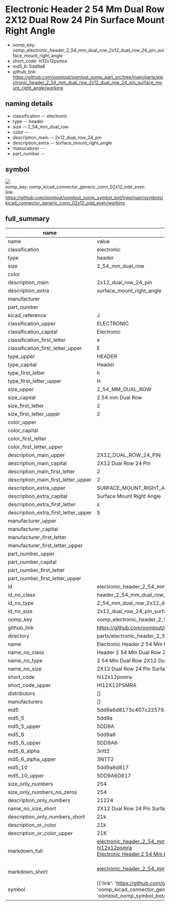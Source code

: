 # Electronic Header 2 54 Mm Dual Row 2X12 Dual Row 24 Pin Surface Mount Right Angle

  
* oomp_key: oomp_electronic_header_2_54_mm_dual_row_2x12_dual_row_24_pin_surface_mount_right_angle 
* short_code: hi12x12psmra
* md5_6: 5dd9a6  
* github_link: https://github.com/oomlout/oomlout_oomp_part_src/tree/main/parts/electronic_header_2_54_mm_dual_row_2x12_dual_row_24_pin_surface_mount_right_angle/working  
## naming details
* classification -- electronic
* type -- header
* size -- 2_54_mm_dual_row
* color -- 
* description_main -- 2x12_dual_row_24_pin
* description_extra -- surface_mount_right_angle
* manucaturer -- 
* part_number -- 



## symbol

![](symbol/{index}}/working/working_600.png)  
oomp_key: oomp_kicad_connector_generic_conn_02x12_odd_even  
link: https://github.com/oomlout/oomlout_oomp_symbol_bot/tree/main/symbols/kicad_connector_generic_conn_02x12_odd_even/working  


## full_summary
| name | value | 
| --- | --- | 
| name | value | 
| classification | electronic | 
| type | header | 
| size | 2_54_mm_dual_row | 
| color |  | 
| description_main | 2x12_dual_row_24_pin | 
| description_extra | surface_mount_right_angle | 
| manufacturer |  | 
| part_number |  | 
| kicad_reference | J | 
| classification_upper | ELECTRONIC | 
| classification_capital | Electronic | 
| classification_first_letter | e | 
| classification_first_letter_upper | E | 
| type_upper | HEADER | 
| type_capital | Header | 
| type_first_letter | h | 
| type_first_letter_upper | H | 
| size_upper | 2_54_MM_DUAL_ROW | 
| size_capital | 2.54 mm Dual Row | 
| size_first_letter | 2 | 
| size_first_letter_upper | 2 | 
| color_upper |  | 
| color_capital |  | 
| color_first_letter |  | 
| color_first_letter_upper |  | 
| description_main_upper | 2X12_DUAL_ROW_24_PIN | 
| description_main_capital | 2X12 Dual Row 24 Pin | 
| description_main_first_letter | 2 | 
| description_main_first_letter_upper | 2 | 
| description_extra_upper | SURFACE_MOUNT_RIGHT_ANGLE | 
| description_extra_capital | Surface Mount Right Angle | 
| description_extra_first_letter | s | 
| description_extra_first_letter_upper | S | 
| manufacturer_upper |  | 
| manufacturer_capital |  | 
| manufacturer_first_letter |  | 
| manufacturer_first_letter_upper |  | 
| part_number_upper |  | 
| part_number_capital |  | 
| part_number_first_letter |  | 
| part_number_first_letter_upper |  | 
| id | electronic_header_2_54_mm_dual_row_2x12_dual_row_24_pin_surface_mount_right_angle | 
| id_no_class | header_2_54_mm_dual_row_2x12_dual_row_24_pin_surface_mount_right_angle | 
| id_no_type | 2_54_mm_dual_row_2x12_dual_row_24_pin_surface_mount_right_angle | 
| id_no_size | 2x12_dual_row_24_pin_surface_mount_right_angle | 
| oomp_key | oomp_electronic_header_2_54_mm_dual_row_2x12_dual_row_24_pin_surface_mount_right_angle | 
| github_link | https://github.com/oomlout/oomlout_oomp_part_src/tree/main/parts/electronic_header_2_54_mm_dual_row_2x12_dual_row_24_pin_surface_mount_right_angle/working | 
| directory | parts/electronic_header_2_54_mm_dual_row_2x12_dual_row_24_pin_surface_mount_right_angle | 
| name | Electronic Header 2 54 Mm Dual Row 2X12 Dual Row 24 Pin Surface Mount Right Angle | 
| name_no_class | Header 2 54 Mm Dual Row 2X12 Dual Row 24 Pin Surface Mount Right Angle | 
| name_no_type | 2 54 Mm Dual Row 2X12 Dual Row 24 Pin Surface Mount Right Angle | 
| name_no_size | 2X12 Dual Row 24 Pin Surface Mount Right Angle | 
| short_code | hi12x12psmra | 
| short_code_upper | HI12X12PSMRA | 
| distributors | [] | 
| manufacturers | [] | 
| md5 | 5dd9a6d8173c407c2257635dcc38b982 | 
| md5_5 | 5dd9a | 
| md5_5_upper | 5DD9A | 
| md5_6 | 5dd9a6 | 
| md5_6_upper | 5DD9A6 | 
| md5_6_alpha | 3ntt2 | 
| md5_6_alpha_upper | 3NTT2 | 
| md5_10 | 5dd9a6d817 | 
| md5_10_upper | 5DD9A6D817 | 
| size_only_numbers | 254 | 
| size_only_numbers_no_zeros | 254 | 
| description_only_numbers | 21224 | 
| name_no_size_short | 2X12 Dual Row 24 Pin Surface Mount Right Angle | 
| description_only_numbers_short | 21k | 
| description_or_color | 21k | 
| description_or_color_upper | 21K | 
| markdown_full | [electronic_header_2_54_mm_dual_row_2x12_dual_row_24_pin_surface_mount_right_angle](https://github.com/oomlout/oomlout_oomp_part_src/tree/main/parts/electronic_header_2_54_mm_dual_row_2x12_dual_row_24_pin_surface_mount_right_angle/working)<br>[hi12x12psmra](https://github.com/oomlout/oomlout_oomp_part_src/tree/main/parts/electronic_header_2_54_mm_dual_row_2x12_dual_row_24_pin_surface_mount_right_angle/working)<br>[Electronic Header 2 54 Mm Dual Row 2X12 Dual Row 24 Pin Surface Mount Right Angle](https://github.com/oomlout/oomlout_oomp_part_src/tree/main/parts/electronic_header_2_54_mm_dual_row_2x12_dual_row_24_pin_surface_mount_right_angle/working)<br><br> | 
| markdown_short | [electronic_header_2_54_mm_dual_row_2x12_dual_row_24_pin_surface_mount_right_angle](https://github.com/oomlout/oomlout_oomp_part_src/tree/main/parts/electronic_header_2_54_mm_dual_row_2x12_dual_row_24_pin_surface_mount_right_angle/working)<br><br> | 
| symbol | [{'link': 'https://github.com/oomlout/oomlout_oomp_symbol_bot/tree/main/symbols/kicad_connector_generic_conn_02x12_odd_even', 'oomp_key': 'oomp_kicad_connector_generic_conn_02x12_odd_even', 'directory': 'oomlout_oomp_symbol_bot/symbols/kicad_connector_generic_conn_02x12_odd_even//working/working.kicad_sym', 'index': 0}] | 
